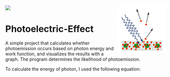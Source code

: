 <img width="30%" image-rendering="crisp-edges" src="./images/diagram.png" align="right">
<img image-rendering="crisp-edges" src=".images/ehf.png"> 

# Photoelectric-Effect
A simple project that calculates whether photoemission occurs based on photon energy and work function, and visualizes the results with a graph. The program determines the likelihood of photoemission.

To calculate the energy of photon, I used the following equation: <br>

